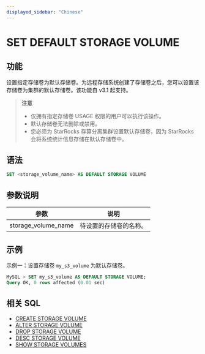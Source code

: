 ```yaml
---
displayed_sidebar: "Chinese"
---
```


# SET DEFAULT STORAGE VOLUME

## 功能

设置指定存储卷为默认存储卷。为远程存储系统创建了存储卷之后，您可以设置该存储卷为集群的默认存储卷。该功能自 v3.1 起支持。

> **注意**
>
> - 仅拥有指定存储卷 USAGE 权限的用户可以执行该操作。
> - 默认存储卷无法删除或禁用。
> - 您必须为 StarRocks 存算分离集群设置默认存储卷，因为 StarRocks 会将系统统计信息存储在默认存储卷中。

## 语法

```SQL
SET <storage_volume_name> AS DEFAULT STORAGE VOLUME
```

## 参数说明

| **参数**            | **说明**               |
| ------------------- | ---------------------- |
| storage_volume_name | 待设置的存储卷的名称。 |

## 示例

示例一：设置存储卷 `my_s3_volume` 为默认存储卷。

```SQL
MySQL > SET my_s3_volume AS DEFAULT STORAGE VOLUME;
Query OK, 0 rows affected (0.01 sec)
```

## 相关 SQL

- [CREATE STORAGE VOLUME](./CREATE_STORAGE_VOLUME.md)
- [ALTER STORAGE VOLUME](./ALTER_STORAGE_VOLUME.md)
- [DROP STORAGE VOLUME](./DROP_STORAGE_VOLUME.md)
- [DESC STORAGE VOLUME](./DESC_STORAGE_VOLUME.md)
- [SHOW STORAGE VOLUMES](./SHOW_STORAGE_VOLUMES.md)
